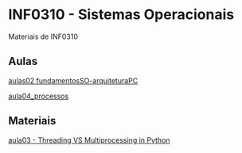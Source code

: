 # INF0310 - Sistemas Operacionais
Materiais de INF0310

## Aulas
[aulas02 fundamentosSO-arquiteturaPC](https://drive.google.com/drive/folders/1AEIUEAfzXiptB64y_1rsnRoTVLzqa92k?usp=sharing)

[aula04_processos](https://drive.google.com/drive/folders/13yPE7sOWP3H-XK_Lh3zdA6WMV-2LYMVA?usp=sharing)

## Materiais
[aula03 - Threading VS Multiprocessing in Python](https://youtu.be/AZnGRKFUU0c?si=EdBny08y9OiJhAVs)
